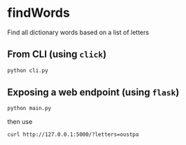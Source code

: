 # findWords

Find all dictionary words based on a list of letters


## From CLI (using `click`)

```bash
python cli.py
```

## Exposing a web endpoint (using `flask`)

```bash
python main.py
```

then use 

```
curl http://127.0.0.1:5000/?letters=oustpa
```